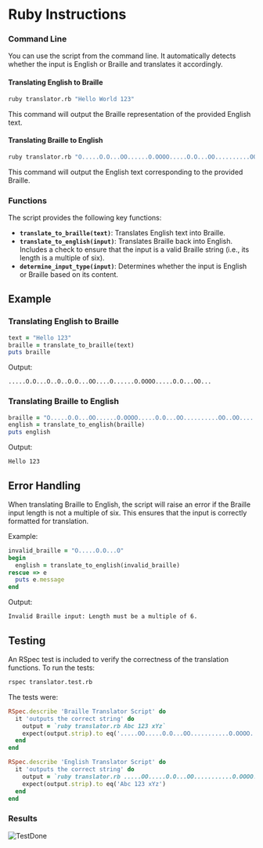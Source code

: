 # Ruby Instructions

### Command Line
You can use the script from the command line. It automatically detects whether the input is English or Braille and translates it accordingly.

#### Translating English to Braille
```bash
ruby translator.rb "Hello World 123"
```
This command will output the Braille representation of the provided English text.

#### Translating Braille to English
```bash
ruby translator.rb "O.....O.O...OO......O.OOOO.....O.O...OO..........OO..OO.....OOO.OOOO..OOO"
```
This command will output the English text corresponding to the provided Braille.

### Functions
The script provides the following key functions:

- **`translate_to_braille(text)`**: Translates English text into Braille.
- **`translate_to_english(input)`**: Translates Braille back into English. Includes a check to ensure that the input is a valid Braille string (i.e., its length is a multiple of six).
- **`determine_input_type(input)`**: Determines whether the input is English or Braille based on its content.

## Example
### Translating English to Braille
```ruby
text = "Hello 123"
braille = translate_to_braille(text)
puts braille
```
Output:
```
.....O.O...O..O..O.O...OO....O......O.OOOO.....O.O...OO...
```

### Translating Braille to English
```ruby
braille = "O.....O.O...OO......O.OOOO.....O.O...OO..........OO..OO.....OOO.OOOO..OOO"
english = translate_to_english(braille)
puts english
```
Output:
```
Hello 123
```

## Error Handling
When translating Braille to English, the script will raise an error if the Braille input length is not a multiple of six. This ensures that the input is correctly formatted for translation.

Example:
```ruby
invalid_braille = "O.....O.O...O"
begin
  english = translate_to_english(invalid_braille)
rescue => e
  puts e.message
end
```
Output:
```
Invalid Braille input: Length must be a multiple of 6.
```

## Testing
An RSpec test is included to verify the correctness of the translation functions. To run the tests:

```bash
rspec translator.test.rb
```
The tests were:
```ruby
RSpec.describe 'Braille Translator Script' do
  it 'outputs the correct string' do
    output = `ruby translator.rb Abc 123 xYz`
    expect(output.strip).to eq('.....OO.....O.O...OO...........O.OOOO.....O.O...OO..........OO..OO.....OOO.OOOO..OOO')
  end
end

RSpec.describe 'English Translator Script' do
  it 'outputs the correct string' do
    output = `ruby translator.rb .....OO.....O.O...OO...........O.OOOO.....O.O...OO..........OO..OO.....OOO.OOOO..OOO`
    expect(output.strip).to eq('Abc 123 xYz')
  end
end
```
### Results
![TestDone](https://github.com/user-attachments/assets/35e5bd00-f0c9-44de-9324-fc8e34a63f81)
